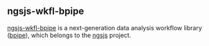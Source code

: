 ## ngsjs-wkfl-bpipe

[ngsjs-wkfl-bpipe](https://github.com/ngsjs/ngsjs-wkfl-bpipe) is a next-generation data analysis workflow library ([bpipe](http://docs.bpipe.org/)), which belongs to the [ngsjs](https://github.com/ngsjs/ngsjs) project.

